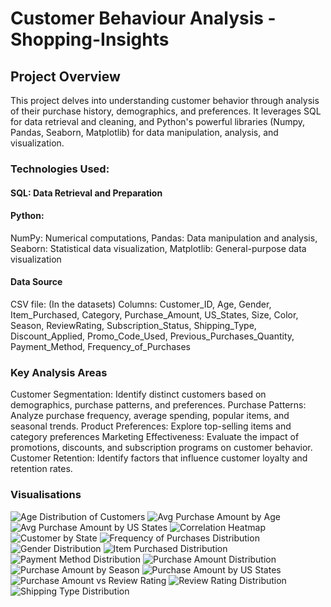 # Customer Behaviour Analysis - Shopping-Insights

## Project Overview
This project delves into understanding customer behavior through analysis of their purchase history, demographics, and preferences. It leverages SQL for data retrieval and cleaning, and Python's powerful libraries (Numpy, Pandas, Seaborn, Matplotlib) for data manipulation, analysis, and visualization.

### Technologies Used:
#### SQL: Data Retrieval and Preparation
#### Python:
NumPy: Numerical computations, 
Pandas: Data manipulation and analysis, 
Seaborn: Statistical data visualization, 
Matplotlib: General-purpose data visualization

#### Data Source
CSV file: (In the datasets)
Columns:
Customer_ID, Age, Gender, Item_Purchased, Category, Purchase_Amount, US_States, Size, Color, Season, ReviewRating, Subscription_Status, Shipping_Type, Discount_Applied, Promo_Code_Used, Previous_Purchases_Quantity, Payment_Method, Frequency_of_Purchases

### Key Analysis Areas
Customer Segmentation: Identify distinct customers based on demographics, purchase patterns, and preferences.
Purchase Patterns: Analyze purchase frequency, average spending, popular items, and seasonal trends.
Product Preferences: Explore top-selling items and category preferences
Marketing Effectiveness: Evaluate the impact of promotions, discounts, and subscription programs on customer behavior.
Customer Retention: Identify factors that influence customer loyalty and retention rates.

### Visualisations
![Age Distribution of Customers](https://github.com/AbhinavG5/Customer-Behaviour-Analysis/blob/main/Age%20Distribution%20of%20Customers.png)
![Avg Purchase Amount by Age](https://github.com/AbhinavG5/Customer-Behaviour-Analysis/blob/main/Avg%20Purchase%20Amount%20by%20Age.png)
![Avg Purchase Amount by US States](https://github.com/AbhinavG5/Customer-Behaviour-Analysis/blob/main/Avg%20Purchase%20Amount%20by%20US%20States.png)
![Correlation Heatmap](https://github.com/AbhinavG5/Customer-Behaviour-Analysis/blob/main/Correlation%20Heatmap.png)
![Customer by State](https://github.com/AbhinavG5/Customer-Behaviour-Analysis/blob/main/Customer%20by%20State.png)
![Frequency of Purchases Distribution](https://github.com/AbhinavG5/Customer-Behaviour-Analysis/blob/main/Frequency%20of%20Purchases%20Distribution.png)
![Gender Distribution](https://github.com/AbhinavG5/Customer-Behaviour-Analysis/blob/main/Gender%20Distribution.png)
![Item Purchased Distribution](https://github.com/AbhinavG5/Customer-Behaviour-Analysis/blob/main/Item%20Purchased%20Distribution.png)
![Payment Method Distribution](https://github.com/AbhinavG5/Customer-Behaviour-Analysis/blob/main/Payment%20Method%20Distribution.png)
![Purchase Amount Distribution](https://github.com/AbhinavG5/Customer-Behaviour-Analysis/blob/main/Purchase%20Amount%20Distribution.png)
![Purchase Amount by Season](https://github.com/AbhinavG5/Customer-Behaviour-Analysis/blob/main/Purchase%20Amount%20by%20Season.png)
![Purchase Amount by US States](https://github.com/AbhinavG5/Customer-Behaviour-Analysis/blob/main/Purchase%20Amount%20by%20US%20States.png)
![Purchase Amount vs Review Rating](https://github.com/AbhinavG5/Customer-Behaviour-Analysis/blob/main/Purchase%20Amount%20vs%20Review%20Rating.png)
![Review Rating Distribution](https://github.com/AbhinavG5/Customer-Behaviour-Analysis/blob/main/Review%20Rating%20Distribution.png)
![Shipping Type Distribution](https://github.com/AbhinavG5/Customer-Behaviour-Analysis/blob/main/Shipping%20Type%20Distribution.png)
